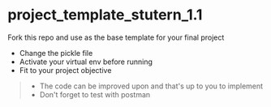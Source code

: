 # project_template_stutern_1.1

Fork this repo and use as the base template for your final project
- Change the pickle file
- Activate your virtual env before running
- Fit to your project objective

> - The code can be improved upon and that's up to you to implement
> - Don't forget to test with postman
